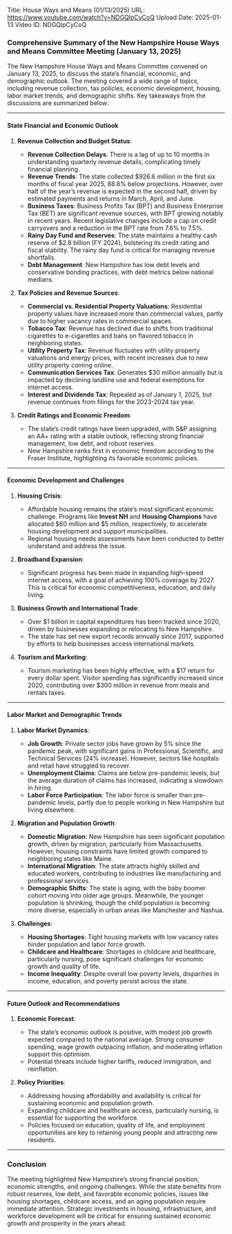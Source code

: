 Title: House Ways and Means (01/13/2025)
URL: https://www.youtube.com/watch?v=NDGQlpCyCoQ
Upload Date: 2025-01-13
Video ID: NDGQlpCyCoQ

### Comprehensive Summary of the New Hampshire House Ways and Means Committee Meeting (January 13, 2025)

The New Hampshire House Ways and Means Committee convened on January 13, 2025, to discuss the state’s financial, economic, and demographic outlook. The meeting covered a wide range of topics, including revenue collection, tax policies, economic development, housing, labor market trends, and demographic shifts. Key takeaways from the discussions are summarized below:

---

#### **State Financial and Economic Outlook**
1. **Revenue Collection and Budget Status**:
   - **Revenue Collection Delays**: There is a lag of up to 10 months in understanding quarterly revenue details, complicating timely financial planning.
   - **Revenue Trends**: The state collected $926.6 million in the first six months of fiscal year 2025, 88.8% below projections. However, over half of the year’s revenue is expected in the second half, driven by estimated payments and returns in March, April, and June.
   - **Business Taxes**: Business Profits Tax (BPT) and Business Enterprise Tax (BET) are significant revenue sources, with BPT growing notably in recent years. Recent legislative changes include a cap on credit carryovers and a reduction in the BPT rate from 7.6% to 7.5%.
   - **Rainy Day Fund and Reserves**: The state maintains a healthy cash reserve of $2.8 billion (FY 2024), bolstering its credit rating and fiscal stability. The rainy day fund is critical for managing revenue shortfalls.
   - **Debt Management**: New Hampshire has low debt levels and conservative bonding practices, with debt metrics below national medians.

2. **Tax Policies and Revenue Sources**:
   - **Commercial vs. Residential Property Valuations**: Residential property values have increased more than commercial values, partly due to higher vacancy rates in commercial spaces.
   - **Tobacco Tax**: Revenue has declined due to shifts from traditional cigarettes to e-cigarettes and bans on flavored tobacco in neighboring states.
   - **Utility Property Tax**: Revenue fluctuates with utility property valuations and energy prices, with recent increases due to new utility property coming online.
   - **Communication Services Tax**: Generates $30 million annually but is impacted by declining landline use and federal exemptions for internet access.
   - **Interest and Dividends Tax**: Repealed as of January 1, 2025, but revenue continues from filings for the 2023-2024 tax year.

3. **Credit Ratings and Economic Freedom**:
   - The state’s credit ratings have been upgraded, with S&P assigning an AA+ rating with a stable outlook, reflecting strong financial management, low debt, and robust reserves.
   - New Hampshire ranks first in economic freedom according to the Fraser Institute, highlighting its favorable economic policies.

---

#### **Economic Development and Challenges**
1. **Housing Crisis**:
   - Affordable housing remains the state’s most significant economic challenge. Programs like **Invest NH** and **Housing Champions** have allocated $60 million and $5 million, respectively, to accelerate housing development and support municipalities.
   - Regional housing needs assessments have been conducted to better understand and address the issue.

2. **Broadband Expansion**:
   - Significant progress has been made in expanding high-speed internet access, with a goal of achieving 100% coverage by 2027. This is critical for economic competitiveness, education, and daily living.

3. **Business Growth and International Trade**:
   - Over $1 billion in capital expenditures has been tracked since 2020, driven by businesses expanding or relocating to New Hampshire.
   - The state has set new export records annually since 2017, supported by efforts to help businesses access international markets.

4. **Tourism and Marketing**:
   - Tourism marketing has been highly effective, with a $17 return for every dollar spent. Visitor spending has significantly increased since 2020, contributing over $300 million in revenue from meals and rentals taxes.

---

#### **Labor Market and Demographic Trends**
1. **Labor Market Dynamics**:
   - **Job Growth**: Private sector jobs have grown by 5% since the pandemic peak, with significant gains in Professional, Scientific, and Technical Services (24% increase). However, sectors like hospitals and retail have struggled to recover.
   - **Unemployment Claims**: Claims are below pre-pandemic levels, but the average duration of claims has increased, indicating a slowdown in hiring.
   - **Labor Force Participation**: The labor force is smaller than pre-pandemic levels, partly due to people working in New Hampshire but living elsewhere.

2. **Migration and Population Growth**:
   - **Domestic Migration**: New Hampshire has seen significant population growth, driven by migration, particularly from Massachusetts. However, housing constraints have limited growth compared to neighboring states like Maine.
   - **International Migration**: The state attracts highly skilled and educated workers, contributing to industries like manufacturing and professional services.
   - **Demographic Shifts**: The state is aging, with the baby boomer cohort moving into older age groups. Meanwhile, the younger population is shrinking, though the child population is becoming more diverse, especially in urban areas like Manchester and Nashua.

3. **Challenges**:
   - **Housing Shortages**: Tight housing markets with low vacancy rates hinder population and labor force growth.
   - **Childcare and Healthcare**: Shortages in childcare and healthcare, particularly nursing, pose significant challenges for economic growth and quality of life.
   - **Income Inequality**: Despite overall low poverty levels, disparities in income, education, and poverty persist across the state.

---

#### **Future Outlook and Recommendations**
1. **Economic Forecast**:
   - The state’s economic outlook is positive, with modest job growth expected compared to the national average. Strong consumer spending, wage growth outpacing inflation, and moderating inflation support this optimism.
   - Potential threats include higher tariffs, reduced immigration, and reinflation.

2. **Policy Priorities**:
   - Addressing housing affordability and availability is critical for sustaining economic and population growth.
   - Expanding childcare and healthcare access, particularly nursing, is essential for supporting the workforce.
   - Policies focused on education, quality of life, and employment opportunities are key to retaining young people and attracting new residents.

---

### Conclusion
The meeting highlighted New Hampshire’s strong financial position, economic strengths, and ongoing challenges. While the state benefits from robust reserves, low debt, and favorable economic policies, issues like housing shortages, childcare access, and an aging population require immediate attention. Strategic investments in housing, infrastructure, and workforce development will be critical for ensuring sustained economic growth and prosperity in the years ahead.